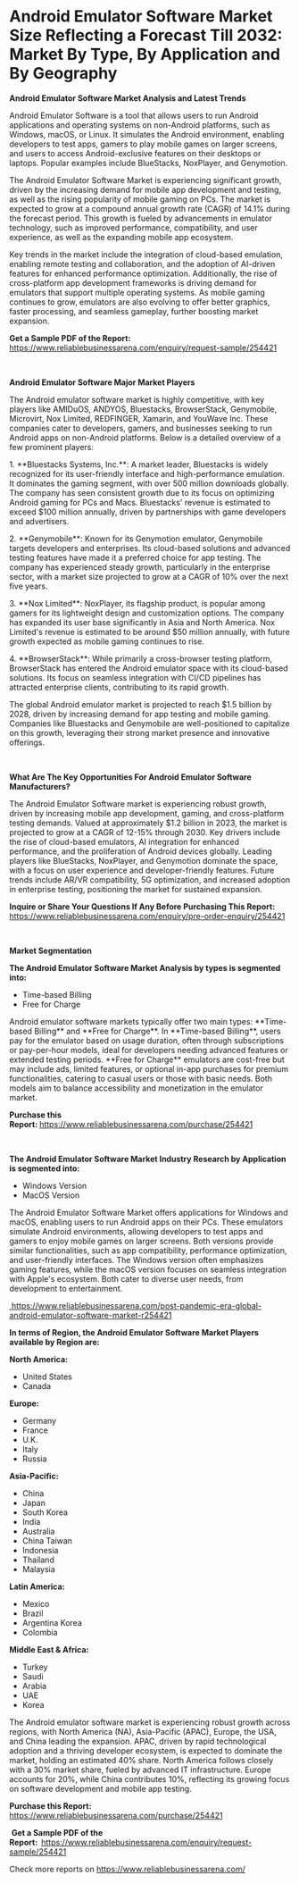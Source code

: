 <p><h1>Android Emulator Software Market Size Reflecting a Forecast Till 2032: Market By Type, By Application and By Geography</h1></p><p><strong>Android Emulator Software Market Analysis and Latest Trends</strong></p>
<p><p>Android Emulator Software is a tool that allows users to run Android applications and operating systems on non-Android platforms, such as Windows, macOS, or Linux. It simulates the Android environment, enabling developers to test apps, gamers to play mobile games on larger screens, and users to access Android-exclusive features on their desktops or laptops. Popular examples include BlueStacks, NoxPlayer, and Genymotion.</p><p>The Android Emulator Software Market is experiencing significant growth, driven by the increasing demand for mobile app development and testing, as well as the rising popularity of mobile gaming on PCs. The market is expected to grow at a compound annual growth rate (CAGR) of 14.1% during the forecast period. This growth is fueled by advancements in emulator technology, such as improved performance, compatibility, and user experience, as well as the expanding mobile app ecosystem.</p><p>Key trends in the market include the integration of cloud-based emulation, enabling remote testing and collaboration, and the adoption of AI-driven features for enhanced performance optimization. Additionally, the rise of cross-platform app development frameworks is driving demand for emulators that support multiple operating systems. As mobile gaming continues to grow, emulators are also evolving to offer better graphics, faster processing, and seamless gameplay, further boosting market expansion.</p></p>
<p><strong>Get a Sample PDF of the Report:&nbsp;</strong> <a href="https://www.reliablebusinessarena.com/enquiry/request-sample/254421?utm_campaign=1841&utm_medium=2&utm_source=Github&utm_content=ia&utm_term=21012025&utm_id=android-emulator-software">https://www.reliablebusinessarena.com/enquiry/request-sample/254421</a></p>
<p>&nbsp;</p>
<p><strong>Android Emulator Software Major Market Players</strong></p>
<p><p>The Android emulator software market is highly competitive, with key players like AMIDuOS, ANDYOS, Bluestacks, BrowserStack, Genymobile, Microvirt, Nox Limited, REDFINGER, Xamarin, and YouWave Inc. These companies cater to developers, gamers, and businesses seeking to run Android apps on non-Android platforms. Below is a detailed overview of a few prominent players:</p><p>1. **Bluestacks Systems, Inc.**: A market leader, Bluestacks is widely recognized for its user-friendly interface and high-performance emulation. It dominates the gaming segment, with over 500 million downloads globally. The company has seen consistent growth due to its focus on optimizing Android gaming for PCs and Macs. Bluestacks' revenue is estimated to exceed $100 million annually, driven by partnerships with game developers and advertisers.</p><p>2. **Genymobile**: Known for its Genymotion emulator, Genymobile targets developers and enterprises. Its cloud-based solutions and advanced testing features have made it a preferred choice for app testing. The company has experienced steady growth, particularly in the enterprise sector, with a market size projected to grow at a CAGR of 10% over the next five years.</p><p>3. **Nox Limited**: NoxPlayer, its flagship product, is popular among gamers for its lightweight design and customization options. The company has expanded its user base significantly in Asia and North America. Nox Limited's revenue is estimated to be around $50 million annually, with future growth expected as mobile gaming continues to rise.</p><p>4. **BrowserStack**: While primarily a cross-browser testing platform, BrowserStack has entered the Android emulator space with its cloud-based solutions. Its focus on seamless integration with CI/CD pipelines has attracted enterprise clients, contributing to its rapid growth.</p><p>The global Android emulator market is projected to reach $1.5 billion by 2028, driven by increasing demand for app testing and mobile gaming. Companies like Bluestacks and Genymobile are well-positioned to capitalize on this growth, leveraging their strong market presence and innovative offerings.</p></p>
<p>&nbsp;</p>
<p><strong>What Are The Key Opportunities For Android Emulator Software Manufacturers?</strong></p>
<p><p>The Android Emulator Software market is experiencing robust growth, driven by increasing mobile app development, gaming, and cross-platform testing demands. Valued at approximately $1.2 billion in 2023, the market is projected to grow at a CAGR of 12-15% through 2030. Key drivers include the rise of cloud-based emulators, AI integration for enhanced performance, and the proliferation of Android devices globally. Leading players like BlueStacks, NoxPlayer, and Genymotion dominate the space, with a focus on user experience and developer-friendly features. Future trends include AR/VR compatibility, 5G optimization, and increased adoption in enterprise testing, positioning the market for sustained expansion.</p></p>
<p><strong>Inquire or Share Your Questions If Any Before Purchasing This Report:</strong> <a href="https://www.reliablebusinessarena.com/enquiry/pre-order-enquiry/254421?utm_campaign=1841&utm_medium=2&utm_source=Github&utm_content=ia&utm_term=21012025&utm_id=android-emulator-software">https://www.reliablebusinessarena.com/enquiry/pre-order-enquiry/254421</a></p>
<p>&nbsp;</p>
<p><strong>Market Segmentation</strong></p>
<p><strong>The Android Emulator Software Market Analysis by types is segmented into:</strong></p>
<p><ul><li>Time-based Billing</li><li>Free for Charge</li></ul></p>
<p><p>Android emulator software markets typically offer two main types: **Time-based Billing** and **Free for Charge**. In **Time-based Billing**, users pay for the emulator based on usage duration, often through subscriptions or pay-per-hour models, ideal for developers needing advanced features or extended testing periods. **Free for Charge** emulators are cost-free but may include ads, limited features, or optional in-app purchases for premium functionalities, catering to casual users or those with basic needs. Both models aim to balance accessibility and monetization in the emulator market.</p></p>
<p><strong>Purchase this Report:&nbsp;</strong><a href="https://www.reliablebusinessarena.com/purchase/254421?utm_campaign=1841&utm_medium=2&utm_source=Github&utm_content=ia&utm_term=21012025&utm_id=android-emulator-software">https://www.reliablebusinessarena.com/purchase/254421</a></p>
<p>&nbsp;</p>
<p><strong>The Android Emulator Software Market Industry Research by Application is segmented into:</strong></p>
<p><ul><li>Windows Version</li><li>MacOS Version</li></ul></p>
<p><p>The Android Emulator Software Market offers applications for Windows and macOS, enabling users to run Android apps on their PCs. These emulators simulate Android environments, allowing developers to test apps and gamers to enjoy mobile games on larger screens. Both versions provide similar functionalities, such as app compatibility, performance optimization, and user-friendly interfaces. The Windows version often emphasizes gaming features, while the macOS version focuses on seamless integration with Apple's ecosystem. Both cater to diverse user needs, from development to entertainment.</p></p>
<p><a href="https://www.reliablebusinessarena.com/post-pandemic-era-global-android-emulator-software-market-r254421?utm_campaign=1841&utm_medium=2&utm_source=Github&utm_content=ia&utm_term=21012025&utm_id=android-emulator-software">&nbsp;https://www.reliablebusinessarena.com/post-pandemic-era-global-android-emulator-software-market-r254421</a></p>
<p><strong>In terms of Region, the Android Emulator Software Market Players available by Region are:</strong></p>
<p>
    <p> <strong> North America: </strong>
        <ul>
            <li>United States</li>
            <li>Canada</li>
        </ul>
        </p> 
    <p> <strong> Europe: </strong>
        <ul>
            <li>Germany</li>
            <li>France</li>
            <li>U.K.</li>
            <li>Italy</li>
            <li>Russia</li>
        </ul>
        </p> 
    <p> <strong> Asia-Pacific: </strong>
        <ul>
            <li>China</li>
            <li>Japan</li>
            <li>South Korea</li>
            <li>India</li>
            <li>Australia</li>
            <li>China Taiwan</li>
            <li>Indonesia</li>
            <li>Thailand</li>
            <li>Malaysia</li>
        </ul>
        </p> 
    <p> <strong> Latin America: </strong>
        <ul>
            <li>Mexico</li>
            <li>Brazil</li>
            <li>Argentina Korea</li>
            <li>Colombia</li>
        </ul>
        </p> 
    <p> <strong> Middle East & Africa: </strong>
        <ul>
            <li>Turkey</li>
            <li>Saudi</li>
            <li>Arabia</li>
            <li>UAE</li>
            <li>Korea</li>
        </ul>
    </p>
    </p>
<p><p>The Android emulator software market is experiencing robust growth across regions, with North America (NA), Asia-Pacific (APAC), Europe, the USA, and China leading the expansion. APAC, driven by rapid technological adoption and a thriving developer ecosystem, is expected to dominate the market, holding an estimated 40% share. North America follows closely with a 30% market share, fueled by advanced IT infrastructure. Europe accounts for 20%, while China contributes 10%, reflecting its growing focus on software development and mobile app testing.</p></p>
<p><strong>Purchase this Report: </strong><a href="https://www.reliablebusinessarena.com/purchase/254421?utm_campaign=1841&utm_medium=2&utm_source=Github&utm_content=ia&utm_term=21012025&utm_id=android-emulator-software">https://www.reliablebusinessarena.com/purchase/254421</a></p>
<p>&nbsp;<strong>Get a Sample PDF of the Report:&nbsp;&nbsp;</strong><a href="https://www.reliablebusinessarena.com/enquiry/request-sample/254421?utm_campaign=1841&utm_medium=2&utm_source=Github&utm_content=ia&utm_term=21012025&utm_id=android-emulator-software">https://www.reliablebusinessarena.com/enquiry/request-sample/254421</a></p>
<p><strong></strong></p>
<p>Check more reports on <a href="https://www.reliablebusinessarena.com/?utm_campaign=1841&utm_medium=2&utm_source=Github&utm_content=ia&utm_term=21012025&utm_id=android-emulator-software">https://www.reliablebusinessarena.com/</a></p>